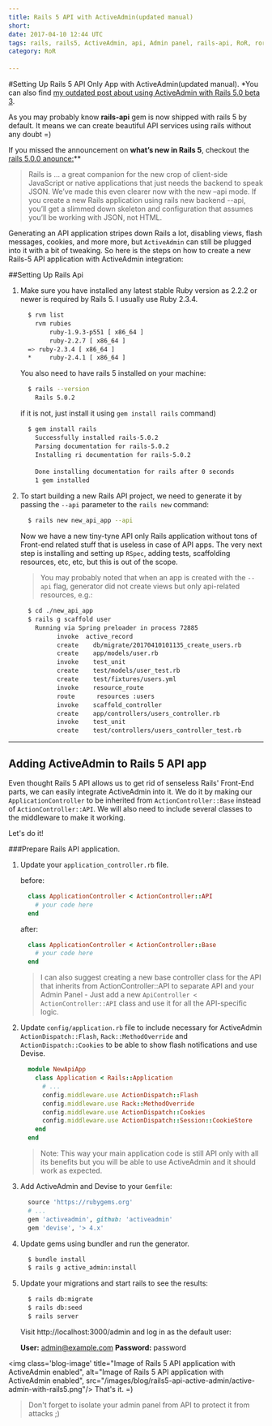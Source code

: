```yaml
---
title: Rails 5 API with ActiveAdmin(updated manual)
short:
date: 2017-04-10 12:44 UTC
tags: rails, rails5, ActiveAdmin, api, Admin panel, rails-api, RoR, ror
category: RoR

---
```


#Setting Up Rails 5 API Only App with ActiveAdmin(updated manual).
*You can also find [my outdated post about using ActiveAdmin with Rails 5.0 beta 3](/blog/ror/rails-5-api-with-activeadmin-integration.html).

As you may probably know **rails-api** gem is now shipped with rails 5 by default. It means we can create beautiful API services using rails without any doubt =)

If you missed the announcement on **what’s new in Rails 5**, checkout the [rails 5.0.0 anounce:](http://weblog.rubyonrails.org/2016/6/30/Rails-5-0-final/)**
>Rails is ... a great companion for the new crop of client-side JavaScript or native applications that just needs the backend to speak JSON. We’ve made this even clearer now with the new –api mode. If you create a new Rails application using rails new backend --api, you’ll get a slimmed down skeleton and configuration that assumes you’ll be working with JSON, not HTML.

Generating an API application stripes down Rails a lot, disabling views, flash messages, cookies, and more more, but `ActiveAdmin` can still be plugged into it with a bit of tweaking. So here is the steps on how to create a new Rails-5 API application with ActiveAdmin integration:

##Setting Up Rails Api

1. Make sure you have installed any latest stable Ruby version as 2.2.2 or newer is required by Rails 5. I usually use Ruby 2.3.4.

    ```bash
      $ rvm list
        rvm rubies
            ruby-1.9.3-p551 [ x86_64 ]
            ruby-2.2.7 [ x86_64 ]
      => ruby-2.3.4 [ x86_64 ]
      *     ruby-2.4.1 [ x86_64 ]
    ```

    You also need to have rails 5 installed on your machine:

    ```bash
      $ rails --version
        Rails 5.0.2
    ```

    if it is not, just install it using `gem install rails` command)

    ```bash
      $ gem install rails
        Successfully installed rails-5.0.2
        Parsing documentation for rails-5.0.2
        Installing ri documentation for rails-5.0.2

        Done installing documentation for rails after 0 seconds
        1 gem installed
    ```

2. To start building a new Rails API project, we need to generate it by passing the `--api` parameter to the `rails new` command:

    ```bash
      $ rails new new_api_app --api
    ```
    Now we have a new tiny-tyne API only Rails application without tons of Front-end related stuff that is useless in case of API apps. The very next step is installing and setting up `RSpec`, adding tests, scaffolding resources, etc, etc, but this is out of the scope.
    > You may probably noted that when an app is created with the `--api` flag, generator did not create views but only api-related resources, e.g.:

    ```bash
      $ cd ./new_api_app
      $ rails g scaffold user
        Running via Spring preloader in process 72885
              invoke  active_record
              create    db/migrate/20170410101135_create_users.rb
              create    app/models/user.rb
              invoke    test_unit
              create    test/models/user_test.rb
              create    test/fixtures/users.yml
              invoke    resource_route
              route      resources :users
              invoke    scaffold_controller
              create    app/controllers/users_controller.rb
              invoke    test_unit
              create    test/controllers/users_controller_test.rb
    ```

---
## Adding ActiveAdmin to Rails 5 API app

Even thought Rails 5 API allows us to get rid of senseless Rails' Front-End parts, we can easily integrate ActiveAdmin into it. We do it by making our `ApplicationController` to be inherited from `ActionController::Base` instead of `ActionController::API`. We will also need to include several classes to the middleware to make it working.

Let's do it!

###Prepare Rails API application.
1. Update your `application_controller.rb` file.

    before:

    ```ruby
      class ApplicationController < ActionController::API
        # your code here
      end
    ```

    after:

    ```ruby
      class ApplicationController < ActionController::Base
        # your code here
      end
    ```

    > I can also suggest creating a new base controller class for the API that inherits from ActionController::API to separate API and your Admin Panel - Just add a new `ApiController < ActionController::API` class and use it for all the API-specific logic.

2. Update `config/application.rb` file to include necessary for ActiveAdmin `ActionDispatch::Flash`, `Rack::MethodOverride` and `ActionDispatch::Cookies` to be able to show flash notifications and use Devise.

    ```ruby
      module NewApiApp
        class Application < Rails::Application
          # ...
          config.middleware.use ActionDispatch::Flash
          config.middleware.use Rack::MethodOverride
          config.middleware.use ActionDispatch::Cookies
          config.middleware.use ActionDispatch::Session::CookieStore
        end
      end
    ```

    > Note: This way your main application code is still API only with all its benefits but you will be able to use ActiveAdmin and it should work as expected.

3. Add ActiveAdmin and Devise to your `Gemfile`:

    ```ruby
      source 'https://rubygems.org'
      # ...
      gem 'activeadmin', github: 'activeadmin'
      gem 'devise', '> 4.x'
    ```

4. Update gems using bundler and run the generator.

    ```bash
      $ bundle install
      $ rails g active_admin:install
    ```

5. Update your migrations and start rails to see the results:

    ```bash
      $ rails db:migrate
      $ rails db:seed
      $ rails server
    ```

    Visit http://localhost:3000/admin and log in as the default user:

    **User:** admin@example.com
    **Password:** password

  <img class='blog-image' title="Image of Rails 5 API application with ActiveAdmin enabled", alt="Image of Rails 5 API application with ActiveAdmin enabled", src="/images/blog/rails5-api-active-admin/active-admin-with-rails5.png"/>
That's it. =)
> Don't forget to isolate your admin panel from API to protect it from attacks ;)
